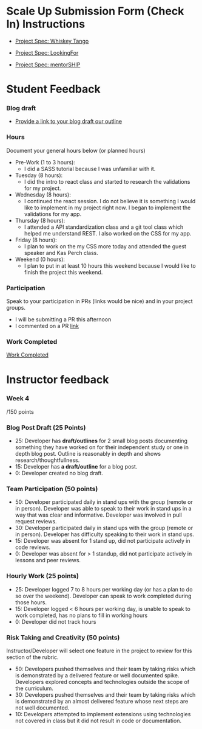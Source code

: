 # Scale Up Submission Form (Check In) Instructions

- [Project Spec: Whiskey Tango](https://github.com/turingschool/lesson_plans/blob/master/ruby_04-apis_and_scalability/independent_study_project.markdown)

- [Project Spec: LookingFor](https://github.com/turingschool/lesson_plans/blob/master/ruby_04-apis_and_scalability/looking_for_project.markdown)

- [Project Spec: mentorSHIP](https://github.com/turingschool/lesson_plans/blob/master/ruby_04-apis_and_scalability/mentorSHIP_project.markdown)

# Student Feedback

### Blog draft

- [Provide a link to your blog draft our outline](https://gist.github.com/icorson3/e9da7491e0c2fe96e0f2f96b716916df)

### Hours

Document your general hours below (or planned hours)

- Pre-Work (1 to 3 hours):
  - I did a SASS tutorial because I was unfamiliar with it.
- Tuesday (8 hours):
  - I did the intro to react class and started to research the validations for my project.
- Wednesday (8 hours):
  - I continued the react session. I do not believe it is something I would like to implement in my project right now. I began to implement the validations for my app.
- Thursday (8 hours):
  - I attended a API standardization class and a git tool class which helped me understand REST. I also worked on the CSS for my app.
- Friday (8 hours):
  - I plan to work on the my CSS more today and attended the guest speaker and Kas Perch class.
- Weekend (0 hours):
  - I plan to put in at least 10 hours this weekend because I would like to finish the project this weekend.

### Participation

Speak to your participation in PRs (links would be nice) and in your project groups.
- I will be submitting a PR this afternoon
- I commented on a PR [link](https://github.com/nickpisciotta/electron_notes_app/pull/5)

### Work Completed

[Work Completed](https://github.com/icorson3/turing-arcade/pull/1)


# Instructor feedback

### Week 4

/150 points

### Blog Post Draft (25 Points)  

  * 25: Developer has **draft/outlines** for 2 small blog posts documenting something they have worked on for their independent study or one in depth blog post. Outline is reasonably in depth and shows research/thoughtfullness.
  * 15: Developer has **a draft/outline** for a blog post.
  * 0: Developer created no blog draft.

### Team Participation (50 points)

  * 50: Developer participated daily in stand ups with the group (remote or in person). Developer was able to speak to their work in stand ups in a way that was clear and informative. Developer was involved in pull request reviews.
  * 30: Developer participated daily in stand ups with the group (remote or in person). Developer has difficulty speaking to their work in stand ups.
  * 15: Developer was absent for 1 stand up, did not participate actively in code reviews.
  * 0: Developer was absent for > 1 standup, did not participate actively in lessons and peer reviews.

### Hourly Work (25 points)

  * 25: Developer logged 7 to 8 hours per working day (or has a plan to do so over the weekend). Developer can speak to work completed during those hours.
  * 15: Developer logged < 6 hours per working day, is unable to speak to work completed, has no plans to fill in working hours
  * 0: Developer did not track hours

### Risk Taking and Creativity (50 points)

Instructor/Developer will select one feature in the project to review for this section of the rubric.

  * 50: Developers pushed themselves and their team by taking risks which is demonstrated by a delivered feature or well documented spike. Developers explored concepts and technologies outside the scope of the curriculum.
  * 30: Developers pushed themselves and their team by taking risks which is demonstrated by an almost delivered feature whose next steps are not well documented.
  * 10: Developers attempted to implement extensions using technologies not covered in class but it did not result in code or documentation.
